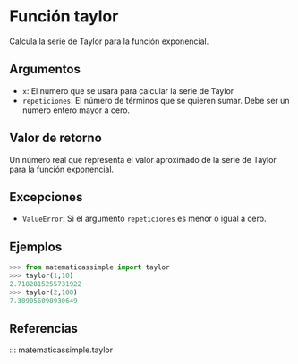 # Función taylor

Calcula la serie de Taylor para la función exponencial.

## Argumentos

- `x`: El numero que se usara para calcular la serie de Taylor
- `repeticiones`: El número de términos que se quieren sumar. Debe ser un número entero mayor a cero.

## Valor de retorno

Un número real que representa el valor aproximado de la serie de Taylor para la función exponencial.

## Excepciones

- `ValueError`: Si el argumento `repeticiones` es menor o igual a cero.

## Ejemplos

```python
>>> from matematicassimple import taylor
>>> taylor(1,10)
2.7182815255731922
>>> taylor(2,100)
7.389056098930649
```

## Referencias

::: matematicassimple.taylor